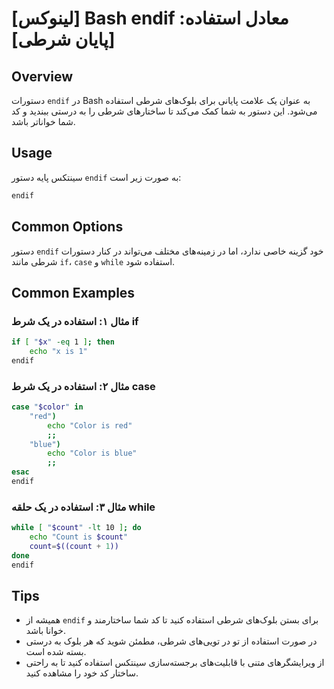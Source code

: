 # [لینوکس] Bash endif معادل استفاده: [پایان شرطی]

## Overview
دستورات `endif` در Bash به عنوان یک علامت پایانی برای بلوک‌های شرطی استفاده می‌شود. این دستور به شما کمک می‌کند تا ساختارهای شرطی را به درستی ببندید و کد شما خواناتر باشد.

## Usage
سینتکس پایه دستور `endif` به صورت زیر است:

```bash
endif
```

## Common Options
دستور `endif` خود گزینه خاصی ندارد، اما در زمینه‌های مختلف می‌تواند در کنار دستورات شرطی مانند `if`، `case` و `while` استفاده شود.

## Common Examples

### مثال ۱: استفاده در یک شرط if
```bash
if [ "$x" -eq 1 ]; then
    echo "x is 1"
endif
```

### مثال ۲: استفاده در یک شرط case
```bash
case "$color" in
    "red")
        echo "Color is red"
        ;;
    "blue")
        echo "Color is blue"
        ;;
esac
endif
```

### مثال ۳: استفاده در یک حلقه while
```bash
while [ "$count" -lt 10 ]; do
    echo "Count is $count"
    count=$((count + 1))
done
endif
```

## Tips
- همیشه از `endif` برای بستن بلوک‌های شرطی استفاده کنید تا کد شما ساختارمند و خوانا باشد.
- در صورت استفاده از تو در تویی‌های شرطی، مطمئن شوید که هر بلوک به درستی بسته شده است.
- از ویرایشگرهای متنی با قابلیت‌های برجسته‌سازی سینتکس استفاده کنید تا به راحتی ساختار کد خود را مشاهده کنید.